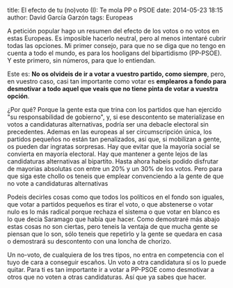 title: El efecto de tu (no)voto (I): Te mola PP o PSOE
date: 2014-05-23 18:15
author: David García Garzón
tags: Europeas

A petición popular hago un resumen del efecto de los votos o no votos en estas Europeas.
Es imposible hacerlo neutral, pero al menos intentaré cubrir todas las opciones.
Mi primer consejo, para que no se diga que no tengo en cuenta a todo el mundo, es para los hooligans del bipartidismo (PP-PSOE).
Y este primero, sin números, para que lo entiendan.

Este es: **No os olvideis de ir a votar a vuestro partido, como siempre**, pero, en vuestro caso,
casi tan importante como votar es **emplearos a fondo para desmotivar a todo aquel que veais que no tiene pinta de votar a vuestra opción**.

¿Por qué? Porque la gente esta que trina con los partidos que han ejercido "su responsabilidad de gobierno", y, si ese descontento se materializase en votos a candidaturas alternativas, podría ser una debacle electoral sin precedentes.
Ademas en las europeas al ser circumscripción única, los partidos pequeños no están tan penalizados, asi que, si mobilizan a gente, os pueden dar ingratas sorpresas.
Hay que evitar que la mayoría social se convierta en mayoría electoral.
Hay que mantener a gente lejos de las candidaturas alternativas al bipartito.
Hasta ahora habeis podido disfrutar de mayorias absolutas con entre un 20% y un 30% de los votos.
Pero para que siga este chollo os teneis que emplear convenciendo a la gente de que no vote a candidaturas alternativas


Podeis decirles cosas como que todos los políticos en el fondo son iguales, que votar a partidos pequeños es tirar el voto, o que abstenerse o votar nulo es lo más radical porque rechaza el sistema o que votar en blanco es lo que decia Saramago que había que hacer.
Como demostraré más abajo estas cosas no son ciertas, pero teneis la ventaja de que mucha gente se piensan que lo son, sólo teneis que repetirlo y la gente se quedara en casa o demostrará su descontento con una loncha de chorizo.


Un no-voto, de cualquiera de los tres tipos, no entra en competencia con el tuyo de cara a conseguir escaños.
Un voto a otra candidatura sí os lo puede quitar.
Para ti es tan importante ir a votar a PP-PSOE como desmotivar a otros que no voten a otras candidaturas.
Así que ya sabes que hacer.


